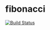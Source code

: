 # fibonacci

[![Build Status](http://localhost:8080/buildStatus/icon?job=fibonaci-pipeline)](http://localhost:8080/job/fibonaci-pipeline/)
